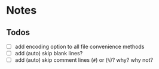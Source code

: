 # Notes

## Todos

- [ ] add encoding option to all file convenience methods
- [ ] add (auto) skip blank lines?
- [ ] add (auto) skip comment lines (`#`) or (`%`)? why? why not?
